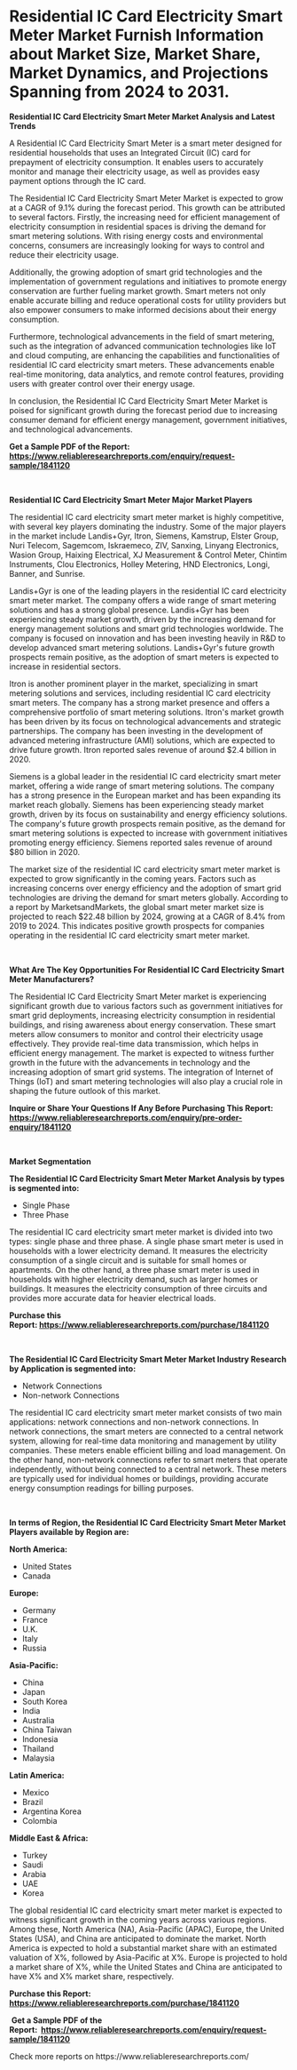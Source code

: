 <p><h1>Residential IC Card Electricity Smart Meter Market Furnish Information about Market Size, Market Share, Market Dynamics, and Projections Spanning from 2024 to 2031.</h1></p><p><strong>Residential IC Card Electricity Smart Meter Market Analysis and Latest Trends</strong></p>
<p><p>A Residential IC Card Electricity Smart Meter is a smart meter designed for residential households that uses an Integrated Circuit (IC) card for prepayment of electricity consumption. It enables users to accurately monitor and manage their electricity usage, as well as provides easy payment options through the IC card.</p><p>The Residential IC Card Electricity Smart Meter Market is expected to grow at a CAGR of 9.1% during the forecast period. This growth can be attributed to several factors. Firstly, the increasing need for efficient management of electricity consumption in residential spaces is driving the demand for smart metering solutions. With rising energy costs and environmental concerns, consumers are increasingly looking for ways to control and reduce their electricity usage.</p><p>Additionally, the growing adoption of smart grid technologies and the implementation of government regulations and initiatives to promote energy conservation are further fueling market growth. Smart meters not only enable accurate billing and reduce operational costs for utility providers but also empower consumers to make informed decisions about their energy consumption.</p><p>Furthermore, technological advancements in the field of smart metering, such as the integration of advanced communication technologies like IoT and cloud computing, are enhancing the capabilities and functionalities of residential IC card electricity smart meters. These advancements enable real-time monitoring, data analytics, and remote control features, providing users with greater control over their energy usage.</p><p>In conclusion, the Residential IC Card Electricity Smart Meter Market is poised for significant growth during the forecast period due to increasing consumer demand for efficient energy management, government initiatives, and technological advancements.</p></p>
<p><strong>Get a Sample PDF of the Report:&nbsp; <a href="https://www.reliableresearchreports.com/enquiry/request-sample/1841120">https://www.reliableresearchreports.com/enquiry/request-sample/1841120</a></strong></p>
<p>&nbsp;</p>
<p><strong>Residential IC Card Electricity Smart Meter Major Market Players</strong></p>
<p><p>The residential IC card electricity smart meter market is highly competitive, with several key players dominating the industry. Some of the major players in the market include Landis+Gyr, Itron, Siemens, Kamstrup, Elster Group, Nuri Telecom, Sagemcom, Iskraemeco, ZIV, Sanxing, Linyang Electronics, Wasion Group, Haixing Electrical, XJ Measurement & Control Meter, Chintim Instruments, Clou Electronics, Holley Metering, HND Electronics, Longi, Banner, and Sunrise.</p><p>Landis+Gyr is one of the leading players in the residential IC card electricity smart meter market. The company offers a wide range of smart metering solutions and has a strong global presence. Landis+Gyr has been experiencing steady market growth, driven by the increasing demand for energy management solutions and smart grid technologies worldwide. The company is focused on innovation and has been investing heavily in R&D to develop advanced smart metering solutions. Landis+Gyr's future growth prospects remain positive, as the adoption of smart meters is expected to increase in residential sectors.</p><p>Itron is another prominent player in the market, specializing in smart metering solutions and services, including residential IC card electricity smart meters. The company has a strong market presence and offers a comprehensive portfolio of smart metering solutions. Itron's market growth has been driven by its focus on technological advancements and strategic partnerships. The company has been investing in the development of advanced metering infrastructure (AMI) solutions, which are expected to drive future growth. Itron reported sales revenue of around $2.4 billion in 2020.</p><p>Siemens is a global leader in the residential IC card electricity smart meter market, offering a wide range of smart metering solutions. The company has a strong presence in the European market and has been expanding its market reach globally. Siemens has been experiencing steady market growth, driven by its focus on sustainability and energy efficiency solutions. The company's future growth prospects remain positive, as the demand for smart metering solutions is expected to increase with government initiatives promoting energy efficiency. Siemens reported sales revenue of around $80 billion in 2020.</p><p>The market size of the residential IC card electricity smart meter market is expected to grow significantly in the coming years. Factors such as increasing concerns over energy efficiency and the adoption of smart grid technologies are driving the demand for smart meters globally. According to a report by MarketsandMarkets, the global smart meter market size is projected to reach $22.48 billion by 2024, growing at a CAGR of 8.4% from 2019 to 2024. This indicates positive growth prospects for companies operating in the residential IC card electricity smart meter market.</p></p>
<p>&nbsp;</p>
<p><strong>What Are The Key Opportunities For Residential IC Card Electricity Smart Meter Manufacturers?</strong></p>
<p><p>The Residential IC Card Electricity Smart Meter market is experiencing significant growth due to various factors such as government initiatives for smart grid deployments, increasing electricity consumption in residential buildings, and rising awareness about energy conservation. These smart meters allow consumers to monitor and control their electricity usage effectively. They provide real-time data transmission, which helps in efficient energy management. The market is expected to witness further growth in the future with the advancements in technology and the increasing adoption of smart grid systems. The integration of Internet of Things (IoT) and smart metering technologies will also play a crucial role in shaping the future outlook of this market.</p></p>
<p><strong>Inquire or Share Your Questions If Any Before Purchasing This Report: <a href="https://www.reliableresearchreports.com/enquiry/pre-order-enquiry/1841120">https://www.reliableresearchreports.com/enquiry/pre-order-enquiry/1841120</a></strong></p>
<p>&nbsp;</p>
<p><strong>Market Segmentation</strong></p>
<p><strong>The Residential IC Card Electricity Smart Meter Market Analysis by types is segmented into:</strong></p>
<p><ul><li>Single Phase</li><li>Three Phase</li></ul></p>
<p><p>The residential IC card electricity smart meter market is divided into two types: single phase and three phase. A single phase smart meter is used in households with a lower electricity demand. It measures the electricity consumption of a single circuit and is suitable for small homes or apartments. On the other hand, a three phase smart meter is used in households with higher electricity demand, such as larger homes or buildings. It measures the electricity consumption of three circuits and provides more accurate data for heavier electrical loads.</p></p>
<p><strong>Purchase this Report:&nbsp;<a href="https://www.reliableresearchreports.com/purchase/1841120">https://www.reliableresearchreports.com/purchase/1841120</a></strong></p>
<p>&nbsp;</p>
<p><strong>The Residential IC Card Electricity Smart Meter Market Industry Research by Application is segmented into:</strong></p>
<p><ul><li>Network Connections</li><li>Non-network Connections</li></ul></p>
<p><p>The residential IC card electricity smart meter market consists of two main applications: network connections and non-network connections. In network connections, the smart meters are connected to a central network system, allowing for real-time data monitoring and management by utility companies. These meters enable efficient billing and load management. On the other hand, non-network connections refer to smart meters that operate independently, without being connected to a central network. These meters are typically used for individual homes or buildings, providing accurate energy consumption readings for billing purposes.</p></p>
<p>&nbsp;</p>
<p><strong>In terms of Region, the Residential IC Card Electricity Smart Meter Market Players available by Region are:</strong></p>
<p>
    <p> <strong> North America: </strong>
        <ul>
            <li>United States</li>
            <li>Canada</li>
        </ul>
        </p> 
    <p> <strong> Europe: </strong>
        <ul>
            <li>Germany</li>
            <li>France</li>
            <li>U.K.</li>
            <li>Italy</li>
            <li>Russia</li>
        </ul>
        </p> 
    <p> <strong> Asia-Pacific: </strong>
        <ul>
            <li>China</li>
            <li>Japan</li>
            <li>South Korea</li>
            <li>India</li>
            <li>Australia</li>
            <li>China Taiwan</li>
            <li>Indonesia</li>
            <li>Thailand</li>
            <li>Malaysia</li>
        </ul>
        </p> 
    <p> <strong> Latin America: </strong>
        <ul>
            <li>Mexico</li>
            <li>Brazil</li>
            <li>Argentina Korea</li>
            <li>Colombia</li>
        </ul>
        </p> 
    <p> <strong> Middle East & Africa: </strong>
        <ul>
            <li>Turkey</li>
            <li>Saudi</li>
            <li>Arabia</li>
            <li>UAE</li>
            <li>Korea</li>
        </ul>
    </p>
    </p>
<p><p>The global residential IC card electricity smart meter market is expected to witness significant growth in the coming years across various regions. Among these, North America (NA), Asia-Pacific (APAC), Europe, the United States (USA), and China are anticipated to dominate the market. North America is expected to hold a substantial market share with an estimated valuation of X%, followed by Asia-Pacific at X%. Europe is projected to hold a market share of X%, while the United States and China are anticipated to have X% and X% market share, respectively.</p></p>
<p><strong>Purchase this Report: <a href="https://www.reliableresearchreports.com/purchase/1841120">https://www.reliableresearchreports.com/purchase/1841120</a></strong></p>
<p>&nbsp;<strong>Get a Sample PDF of the Report:&nbsp;&nbsp;<a href="https://www.reliableresearchreports.com/enquiry/request-sample/1841120">https://www.reliableresearchreports.com/enquiry/request-sample/1841120</a></strong></p>
<p><strong></strong></p>
<p>Check more reports on https://www.reliableresearchreports.com/</p>